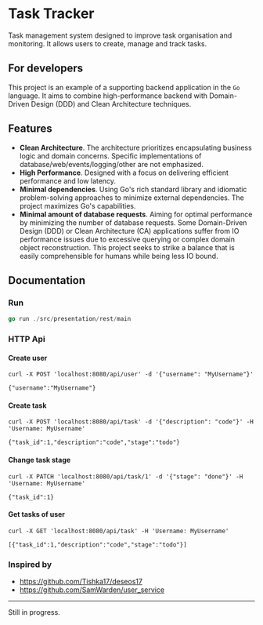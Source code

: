 # Task Tracker

Task management system designed to improve task organisation and monitoring.
It allows users to create, manage and track tasks.

## For developers

This project is an example of a supporting backend application in the `Go` language.
It aims to combine high-performance backend with Domain-Driven Design (DDD)
and Clean Architecture techniques.

## Features

* **Clean Architecture**. The architecture prioritizes encapsulating business logic and domain concerns.
Specific implementations of database/web/events/logging/other are not emphasized.
* **High Performance**. Designed with a focus on delivering efficient performance and low latency.
* **Minimal dependencies**. Using Go's rich standard library and idiomatic problem-solving
  approaches to minimize external dependencies. The project maximizes Go's capabilities.
* **Minimal amount of database requests**. Aiming for optimal performance by
minimizing the number of database requests. Some Domain-Driven Design (DDD) or Clean Architecture (CA)
applications suffer from IO performance issues due to excessive querying or
complex domain object reconstruction. This project seeks to strike a balance
that is easily comprehensible for humans while being less IO bound.

## Documentation

### Run

```go
go run ./src/presentation/rest/main
```

### HTTP Api

#### Create user

```shell
curl -X POST 'localhost:8080/api/user' -d '{"username": "MyUsername"}'
```
`{"username":"MyUsername"}`

#### Create task

```shell
curl -X POST 'localhost:8080/api/task' -d '{"description": "code"}' -H 'Username: MyUsername'
```
`{"task_id":1,"description":"code","stage":"todo"}`


#### Change task stage

```shell
curl -X PATCH 'localhost:8080/api/task/1' -d '{"stage": "done"}' -H 'Username: MyUsername'
```
`{"task_id":1}`

#### Get tasks of user

```shell
curl -X GET 'localhost:8080/api/task' -H 'Username: MyUsername'
```
`[{"task_id":1,"description":"code","stage":"todo"}]`


### Inspired by

* https://github.com/Tishka17/deseos17
* https://github.com/SamWarden/user_service

___

Still in progress.
